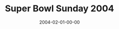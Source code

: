 ---
layout: message
category: message
series: "Super Bowl"
title: "Super Bowl Sunday 2004"
date: 2004-02-01-00-00
message_id: 186
audio: "http://s3.amazonaws.com/crossroads-media/messages/audio/SuperBowl_02-01-04.mp3"
audio-duration: "01:00:04"
explicit: false
---